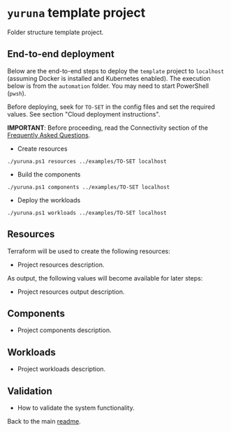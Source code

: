 # `yuruna` template project

Folder structure template project.

## End-to-end deployment

Below are the end-to-end steps to deploy the `template` project to `localhost` (assuming Docker is installed and Kubernetes enabled). The execution below is from the `automation` folder. You may need to start PowerShell (`pwsh`).

Before deploying, seek for `TO-SET` in the config files and set the required values. See section "Cloud deployment instructions".

**IMPORTANT**: Before proceeding, read the Connectivity section of the [Frequently Asked Questions](../../docs/faq.md).

- Create resources

```shell
./yuruna.ps1 resources ../examples/TO-SET localhost
```

- Build the components

```shell
./yuruna.ps1 components ../examples/TO-SET localhost
```

- Deploy the  workloads

```shell
./yuruna.ps1 workloads ../examples/TO-SET localhost
```

## Resources

Terraform will be used to create the following resources:

- Project resources description.

As output, the following values will become available for later steps:

- Project resources output description.

## Components

- Project components description.

## Workloads

- Project workloads description.

## Validation

- How to validate the system functionality.

Back to the main [readme](../../README.md).